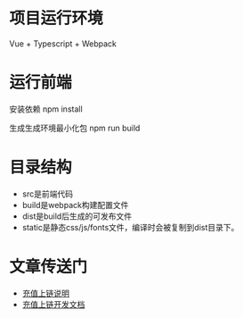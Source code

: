 # 项目运行环境
Vue + Typescript + Webpack
# 运行前端
安装依赖
npm install

生成生成环境最小化包
npm run build

# 目录结构
- src是前端代码
- build是webpack构建配置文件
- dist是build后生成的可发布文件
- static是静态css/js/fonts文件，编译时会被复制到dist目录下。

# 文章传送门
- [充值上链说明](https://github.com/FunJumping/NeoGameSDK_TS/blob/master/payintro.md "充值上链说明")
- [充值上链开发文档](https://github.com/FunJumping/NeoGameSDK_TS/blob/master/paydev.md "充值上链开发文档")